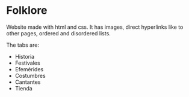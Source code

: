 # Folklore

Website made with html and css. It has images, direct hyperlinks like to other pages, ordered and disordered lists.

The tabs are:
* Historia
* Festivales
* Efemérides
* Costumbres
* Cantantes
* Tienda
